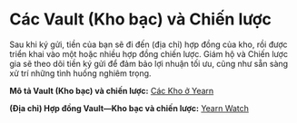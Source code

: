 # Các Vault (Kho bạc) và Chiến lược

Sau khi ký gửi, tiền của bạn sẽ đi đến (địa chỉ) hợp đồng của kho, rồi được triển khai vào một hoặc nhiều hợp đồng chiến lược. Giám hộ và Chiến lược gia sẽ theo dõi tiền ký gửi để đảm bảo lợi nhuận tối ưu, cũng như sẵn sàng xử trí những tình huống nghiêm trọng. 
 
**Mô tả Vault (Kho bạc) và chiến lược:** [Các Kho ở Yearn](https://medium.com/yearn-state-of-the-vaults/the-vaults-at-yearn-9237905ffed3)

**(Địa chỉ) Hợp đồng Vault—Kho bạc và chiến lược:** [Yearn Watch](https://yearn.watch/)
